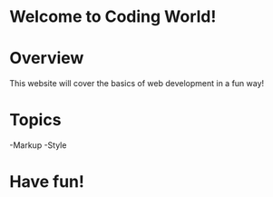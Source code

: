 # Welcome to Coding World!
# Overview
This website will cover the basics of web development in a fun way!
# Topics
-Markup
-Style
# Have fun!